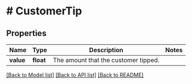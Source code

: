 # # CustomerTip

## Properties

Name | Type | Description | Notes
------------ | ------------- | ------------- | -------------
**value** | **float** | The amount that the customer tipped. |

[[Back to Model list]](../../README.md#models) [[Back to API list]](../../README.md#endpoints) [[Back to README]](../../README.md)
